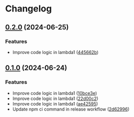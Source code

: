 # Changelog

## [0.2.0](https://github.com/hasithaishere/google-release-action-monorepo-test/compare/lambda1@v0.1.0...lambda1@v0.2.0) (2024-06-25)


### Features

* Improve code logic in lambda1 ([445662b](https://github.com/hasithaishere/google-release-action-monorepo-test/commit/445662b95f7dd473f970b5cfe96f492793552ea7))

## [0.1.0](https://github.com/hasithaishere/google-release-action-monorepo-test/compare/lambda1@v0.0.1...lambda1@v0.1.0) (2024-06-24)


### Features

* Improve code logic in lambda1 ([10bce3e](https://github.com/hasithaishere/google-release-action-monorepo-test/commit/10bce3ec51f2bb3b792045ded7d1f243ee84087f))
* Improve code logic in lambda1 ([22d00c2](https://github.com/hasithaishere/google-release-action-monorepo-test/commit/22d00c2d38e100f88571b64ed8c47a012180b138))
* Improve code logic in lambda1 ([ae42595](https://github.com/hasithaishere/google-release-action-monorepo-test/commit/ae42595576b9d7f92934015ac3b7930f7ed4afc2))
* Update npm ci command in release workflow ([2d62996](https://github.com/hasithaishere/google-release-action-monorepo-test/commit/2d62996f955794ee519e3555ededd1794eb80e6d))
